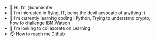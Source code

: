 - 👋 Hi, I’m @damienfer
- 👀 I’m interested in flying, IT, being the devil advocate of anything :)
- 🌱 I’m currently learning coding ! Python, Trying to understand crypto, how to challenge IBM Watson
- 💞️ I’m looking to collaborate on Learning
- 📫 How to reach me Github

<!---
damienfer/damienfer is a ✨ special ✨ repository because its `README.md` (this file) appears on your GitHub profile.
You can click the Preview link to take a look at your changes.
--->
